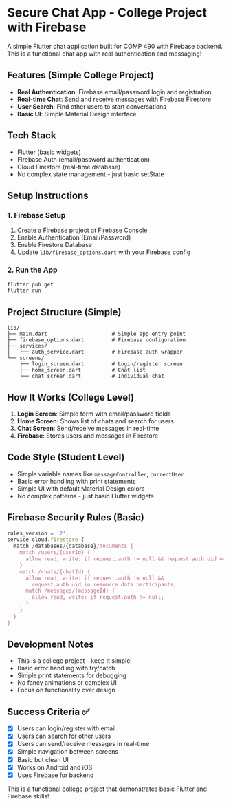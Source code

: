 # Secure Chat App - College Project with Firebase

A simple Flutter chat application built for COMP 490 with Firebase backend. This is a functional chat app with real authentication and messaging!

## Features (Simple College Project)

- **Real Authentication**: Firebase email/password login and registration
- **Real-time Chat**: Send and receive messages with Firebase Firestore
- **User Search**: Find other users to start conversations
- **Basic UI**: Simple Material Design interface

## Tech Stack

- Flutter (basic widgets)
- Firebase Auth (email/password authentication)
- Cloud Firestore (real-time database)
- No complex state management - just basic setState

## Setup Instructions

### 1. Firebase Setup

1. Create a Firebase project at [Firebase Console](https://console.firebase.google.com/)
2. Enable Authentication (Email/Password)
3. Enable Firestore Database
4. Update `lib/firebase_options.dart` with your Firebase config

### 2. Run the App

```bash
flutter pub get
flutter run
```

## Project Structure (Simple)

```
lib/
├── main.dart                     # Simple app entry point
├── firebase_options.dart         # Firebase configuration
├── services/
│   └── auth_service.dart         # Firebase auth wrapper
└── screens/
    ├── login_screen.dart         # Login/register screen
    ├── home_screen.dart          # Chat list
    └── chat_screen.dart          # Individual chat
```

## How It Works (College Level)

1. **Login Screen**: Simple form with email/password fields
2. **Home Screen**: Shows list of chats and search for users
3. **Chat Screen**: Send/receive messages in real-time
4. **Firebase**: Stores users and messages in Firestore

## Code Style (Student Level)

- Simple variable names like `messageController`, `currentUser`
- Basic error handling with print statements
- Simple UI with default Material Design colors
- No complex patterns - just basic Flutter widgets

## Firebase Security Rules (Basic)

```javascript
rules_version = '2';
service cloud.firestore {
  match /databases/{database}/documents {
    match /users/{userId} {
      allow read, write: if request.auth != null && request.auth.uid == userId;
    }
    match /chats/{chatId} {
      allow read, write: if request.auth != null && 
        request.auth.uid in resource.data.participants;
      match /messages/{messageId} {
        allow read, write: if request.auth != null;
      }
    }
  }
}
```

## Development Notes

- This is a college project - keep it simple!
- Basic error handling with try/catch
- Simple print statements for debugging
- No fancy animations or complex UI
- Focus on functionality over design

## Success Criteria ✅

- [x] Users can login/register with email
- [x] Users can search for other users
- [x] Users can send/receive messages in real-time
- [x] Simple navigation between screens
- [x] Basic but clean UI
- [x] Works on Android and iOS
- [x] Uses Firebase for backend

This is a functional college project that demonstrates basic Flutter and Firebase skills!